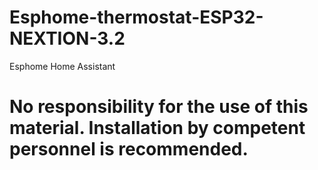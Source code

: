 # Esphome-thermostat-ESP32-NEXTION-3.2
Esphome Home Assistant

# No responsibility for the use of this material. Installation by competent personnel is recommended.

